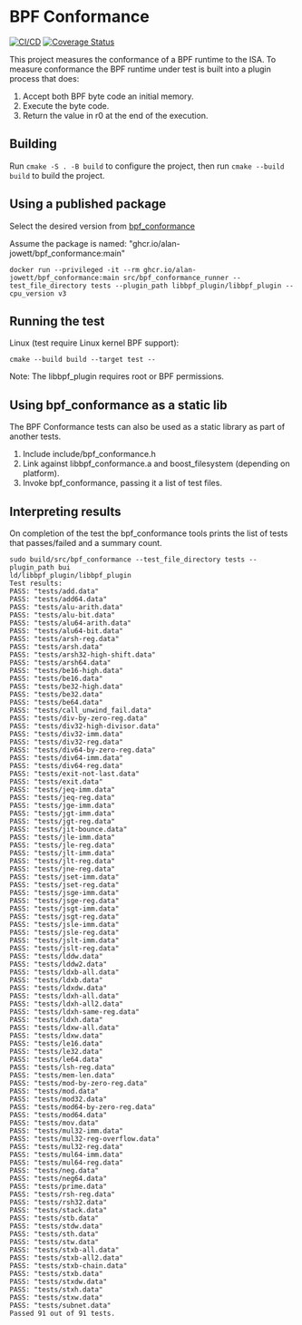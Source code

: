 # BPF Conformance
[![CI/CD](https://github.com/Alan-Jowett/bpf_conformance/actions/workflows/CICD.yml/badge.svg?branch=main)](https://github.com/Alan-Jowett/bpf_conformance/actions/workflows/CICD.yml)
[![Coverage Status](https://coveralls.io/repos/github/Alan-Jowett/bpf_conformance/badge.png?branch=main)](https://coveralls.io/github/Alan-Jowett/bpf_conformance?branch=main)

This project measures the conformance of a BPF runtime to the ISA. To measure conformance the BPF runtime under test is built into a plugin process that does:
1) Accept both BPF byte code an initial memory.
2) Execute the byte code.
3) Return the value in r0 at the end of the execution.

## Building

Run ```cmake -S . -B build``` to configure the project, then run ```cmake --build build``` to build the project.

## Using a published package
Select the desired version from [bpf_conformance](https://github.com/Alan-Jowett/bpf_conformance/pkgs/container/bpf_conformance)

Assume the package is named: "ghcr.io/alan-jowett/bpf_conformance:main"
```
docker run --privileged -it --rm ghcr.io/alan-jowett/bpf_conformance:main src/bpf_conformance_runner --test_file_directory tests --plugin_path libbpf_plugin/libbpf_plugin --cpu_version v3
```

## Running the test
Linux (test require Linux kernel BPF support):
```
cmake --build build --target test --
```

Note: The libbpf_plugin requires root or BPF permissions.

## Using bpf_conformance as a static lib
The BPF Conformance tests can also be used as a static library as part of another tests.
1) Include include/bpf_conformance.h
2) Link against libbpf_conformance.a and boost_filesystem (depending on platform).
3) Invoke bpf_conformance, passing it a list of test files.

## Interpreting results
On completion of the test the bpf_conformance tools prints the list of tests that passes/failed and a summary count.

```
sudo build/src/bpf_conformance --test_file_directory tests --plugin_path bui
ld/libbpf_plugin/libbpf_plugin
Test results:
PASS: "tests/add.data"
PASS: "tests/add64.data"
PASS: "tests/alu-arith.data"
PASS: "tests/alu-bit.data"
PASS: "tests/alu64-arith.data"
PASS: "tests/alu64-bit.data"
PASS: "tests/arsh-reg.data"
PASS: "tests/arsh.data"
PASS: "tests/arsh32-high-shift.data"
PASS: "tests/arsh64.data"
PASS: "tests/be16-high.data"
PASS: "tests/be16.data"
PASS: "tests/be32-high.data"
PASS: "tests/be32.data"
PASS: "tests/be64.data"
PASS: "tests/call_unwind_fail.data"
PASS: "tests/div-by-zero-reg.data"
PASS: "tests/div32-high-divisor.data"
PASS: "tests/div32-imm.data"
PASS: "tests/div32-reg.data"
PASS: "tests/div64-by-zero-reg.data"
PASS: "tests/div64-imm.data"
PASS: "tests/div64-reg.data"
PASS: "tests/exit-not-last.data"
PASS: "tests/exit.data"
PASS: "tests/jeq-imm.data"
PASS: "tests/jeq-reg.data"
PASS: "tests/jge-imm.data"
PASS: "tests/jgt-imm.data"
PASS: "tests/jgt-reg.data"
PASS: "tests/jit-bounce.data"
PASS: "tests/jle-imm.data"
PASS: "tests/jle-reg.data"
PASS: "tests/jlt-imm.data"
PASS: "tests/jlt-reg.data"
PASS: "tests/jne-reg.data"
PASS: "tests/jset-imm.data"
PASS: "tests/jset-reg.data"
PASS: "tests/jsge-imm.data"
PASS: "tests/jsge-reg.data"
PASS: "tests/jsgt-imm.data"
PASS: "tests/jsgt-reg.data"
PASS: "tests/jsle-imm.data"
PASS: "tests/jsle-reg.data"
PASS: "tests/jslt-imm.data"
PASS: "tests/jslt-reg.data"
PASS: "tests/lddw.data"
PASS: "tests/lddw2.data"
PASS: "tests/ldxb-all.data"
PASS: "tests/ldxb.data"
PASS: "tests/ldxdw.data"
PASS: "tests/ldxh-all.data"
PASS: "tests/ldxh-all2.data"
PASS: "tests/ldxh-same-reg.data"
PASS: "tests/ldxh.data"
PASS: "tests/ldxw-all.data"
PASS: "tests/ldxw.data"
PASS: "tests/le16.data"
PASS: "tests/le32.data"
PASS: "tests/le64.data"
PASS: "tests/lsh-reg.data"
PASS: "tests/mem-len.data"
PASS: "tests/mod-by-zero-reg.data"
PASS: "tests/mod.data"
PASS: "tests/mod32.data"
PASS: "tests/mod64-by-zero-reg.data"
PASS: "tests/mod64.data"
PASS: "tests/mov.data"
PASS: "tests/mul32-imm.data"
PASS: "tests/mul32-reg-overflow.data"
PASS: "tests/mul32-reg.data"
PASS: "tests/mul64-imm.data"
PASS: "tests/mul64-reg.data"
PASS: "tests/neg.data"
PASS: "tests/neg64.data"
PASS: "tests/prime.data"
PASS: "tests/rsh-reg.data"
PASS: "tests/rsh32.data"
PASS: "tests/stack.data"
PASS: "tests/stb.data"
PASS: "tests/stdw.data"
PASS: "tests/sth.data"
PASS: "tests/stw.data"
PASS: "tests/stxb-all.data"
PASS: "tests/stxb-all2.data"
PASS: "tests/stxb-chain.data"
PASS: "tests/stxb.data"
PASS: "tests/stxdw.data"
PASS: "tests/stxh.data"
PASS: "tests/stxw.data"
PASS: "tests/subnet.data"
Passed 91 out of 91 tests.
```

